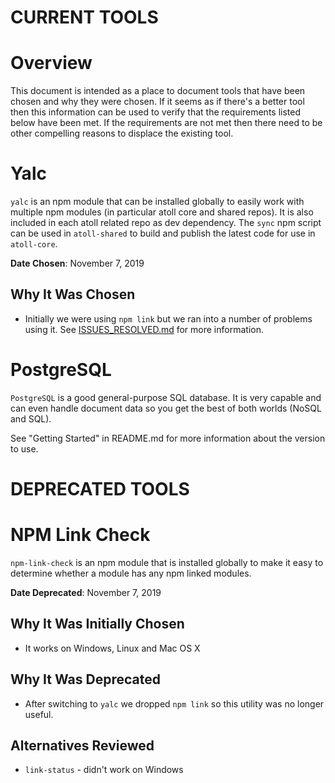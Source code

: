 **CURRENT TOOLS**
=================

Overview
========

This document is intended as a place to document tools that have been chosen
and why they were chosen.  If it seems as if there's a better tool then this
information can be used to verify that the requirements listed below have been
met.  If the requirements are not met then there need to be other compelling
reasons to displace the existing tool.

Yalc
====

`yalc` is an npm module that can be installed globally to easily work with
multiple npm modules (in particular atoll core and shared repos).  It is also
included in each atoll related repo as dev dependency.  The `sync` npm script
can be used in `atoll-shared` to build and publish the latest code for use in
`atoll-core`.

**Date Chosen**: November 7, 2019

Why It Was Chosen
-----------------

* Initially we were using `npm link` but we ran into a number of problems
  using it.  See [ISSUES_RESOLVED.md]() for more information.


PostgreSQL
==========

`PostgreSQL` is a good general-purpose SQL database.  It is very capable and
can even handle document data so you get the best of both worlds (NoSQL and
SQL).

See "Getting Started" in README.md for more information about the version to
use.

**DEPRECATED TOOLS**
====================

NPM Link Check
==============

`npm-link-check` is an npm module that is installed globally to make it easy
to determine whether a module has any npm linked modules.

**Date Deprecated**: November 7, 2019

Why It Was Initially Chosen
---------------------------

* It works on Windows, Linux and Mac OS X

Why It Was Deprecated
---------------------

* After switching to `yalc` we dropped `npm link` so this utility was no
  longer useful.

Alternatives Reviewed
---------------------

* `link-status` - didn't work on Windows
